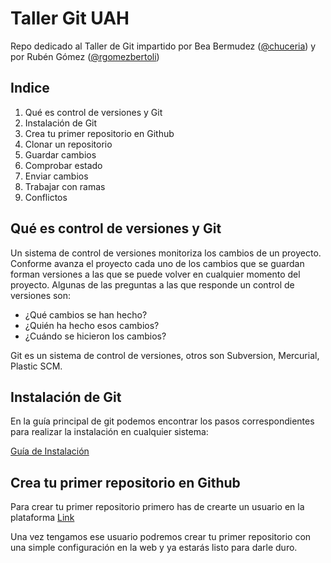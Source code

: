 # Taller Git UAH
Repo dedicado al Taller de Git impartido por Bea Bermudez ([@chuceria](https://github.com/chucheria)) y por Rubén Gómez ([@rgomezbertoli](https://github.com/rgomezbertoli))

## Indice

<ol>
    <li>Qué es control de versiones y Git</li>
    <li>Instalación de Git</li>
    <li>Crea tu primer repositorio en Github</li>
    <li>Clonar un repositorio</li>
    <li>Guardar cambios</li>
    <li>Comprobar estado</li>
    <li>Enviar cambios</li>
    <li>Trabajar con ramas</li>
    <li>Conflictos</li>
</ol>

## Qué es control de versiones y Git

Un sistema de control de versiones monitoriza los cambios de un proyecto. Conforme avanza el proyecto cada uno de los cambios que se guardan forman versiones a las que se puede volver en cualquier momento del proyecto. Algunas de las preguntas a las que responde un control de versiones son:

- ¿Qué cambios se han hecho?
- ¿Quién ha hecho esos cambios?
- ¿Cuándo se hicieron los cambios?

Git es un sistema de control de versiones, otros son Subversion, Mercurial, Plastic SCM.

## Instalación de Git

En la guía principal de git podemos encontrar los pasos correspondientes para realizar la instalación en cualquier sistema:

[Guía de Instalación](https://git-scm.com/book/en/v2/Getting-Started-Installing-Git)

## Crea tu primer repositorio en Github

Para crear tu primer repositorio primero has de crearte un usuario en la plataforma [Link](https://github.com/join)

Una vez tengamos ese usuario podremos crear tu primer repositorio con una simple configuración en la web y ya estarás listo para darle duro.




